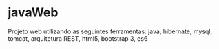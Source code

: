 # javaWeb
Projeto web utilizando as seguintes ferramentas: java, hibernate, mysql, tomcat, arquitetura REST, html5, bootstrap 3, es6
